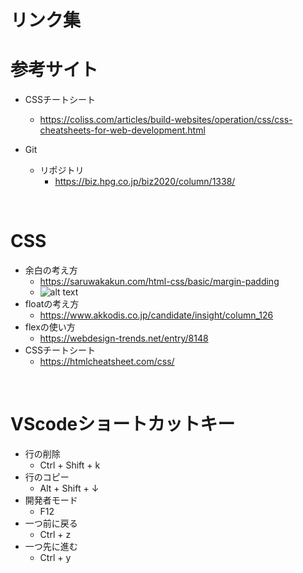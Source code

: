 # リンク集

# 参考サイト
- CSSチートシート
  - https://coliss.com/articles/build-websites/operation/css/css-cheatsheets-for-web-development.html

- Git
  - リポジトリ
    - https://biz.hpg.co.jp/biz2020/column/1338/


<br>

# CSS
- 余白の考え方
  - https://saruwakakun.com/html-css/basic/margin-padding
  - ![alt text](image.png)
- floatの考え方
  - https://www.akkodis.co.jp/candidate/insight/column_126
- flexの使い方
  - https://webdesign-trends.net/entry/8148
- CSSチートシート
  - https://htmlcheatsheet.com/css/

<br>

# VScodeショートカットキー
- 行の削除
  - Ctrl + Shift + k
- 行のコピー
  - Alt + Shift + ↓
- 開発者モード
  - F12
- 一つ前に戻る
  - Ctrl + z
- 一つ先に進む
  - Ctrl + y